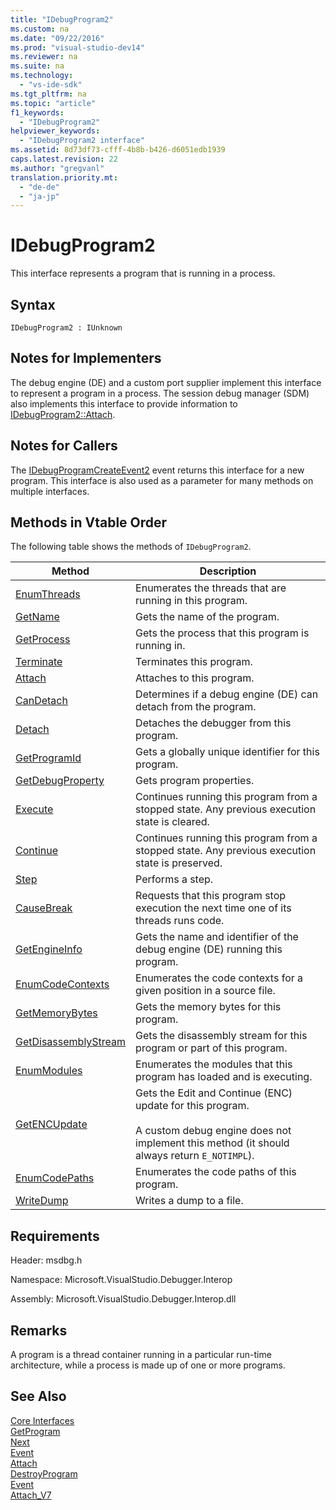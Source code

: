 ```yaml
---
title: "IDebugProgram2"
ms.custom: na
ms.date: "09/22/2016"
ms.prod: "visual-studio-dev14"
ms.reviewer: na
ms.suite: na
ms.technology: 
  - "vs-ide-sdk"
ms.tgt_pltfrm: na
ms.topic: "article"
f1_keywords: 
  - "IDebugProgram2"
helpviewer_keywords: 
  - "IDebugProgram2 interface"
ms.assetid: 8d73df73-cfff-4b8b-b426-d6051edb1939
caps.latest.revision: 22
ms.author: "gregvanl"
translation.priority.mt: 
  - "de-de"
  - "ja-jp"
---
```

# IDebugProgram2
This interface represents a program that is running in a process.  
  
## Syntax  
  
```  
IDebugProgram2 : IUnknown  
```  
  
## Notes for Implementers  
 The debug engine (DE) and a custom port supplier implement this interface to represent a program in a process. The session debug manager (SDM) also implements this interface to provide information to [IDebugProgram2::Attach](../VS_csharp/idebugprogram2--attach.md).  
  
## Notes for Callers  
 The [IDebugProgramCreateEvent2](../VS_csharp/idebugprogramcreateevent2.md) event returns this interface for a new program. This interface is also used as a parameter for many methods on multiple interfaces.  
  
## Methods in Vtable Order  
 The following table shows the methods of `IDebugProgram2`.  
  
|Method|Description|  
|------------|-----------------|  
|[EnumThreads](../VS_csharp/idebugprogram2--enumthreads.md)|Enumerates the threads that are running in this program.|  
|[GetName](../VS_csharp/idebugprogram2--getname.md)|Gets the name of the program.|  
|[GetProcess](../VS_csharp/idebugprogram2--getprocess.md)|Gets the process that this program is running in.|  
|[Terminate](../VS_csharp/idebugprogram2--terminate.md)|Terminates this program.|  
|[Attach](../VS_csharp/idebugprogram2--attach.md)|Attaches to this program.|  
|[CanDetach](../VS_csharp/idebugprogram2--candetach.md)|Determines if a debug engine (DE) can detach from the program.|  
|[Detach](../VS_csharp/idebugprogram2--detach.md)|Detaches the debugger from this program.|  
|[GetProgramId](../VS_csharp/idebugprogram2--getprogramid.md)|Gets a globally unique identifier for this program.|  
|[GetDebugProperty](../VS_csharp/idebugprogram2--getdebugproperty.md)|Gets program properties.|  
|[Execute](../VS_csharp/idebugprogram2--execute.md)|Continues running this program from a stopped state. Any previous execution state is cleared.|  
|[Continue](../VS_csharp/idebugprogram2--continue.md)|Continues running this program from a stopped state. Any previous execution state is preserved.|  
|[Step](../VS_csharp/idebugprogram2--step.md)|Performs a step.|  
|[CauseBreak](../VS_csharp/idebugprogram2--causebreak.md)|Requests that this program stop execution the next time one of its threads runs code.|  
|[GetEngineInfo](../VS_csharp/idebugprogram2--getengineinfo.md)|Gets the name and identifier of the debug engine (DE) running this program.|  
|[EnumCodeContexts](../VS_csharp/idebugprogram2--enumcodecontexts.md)|Enumerates the code contexts for a given position in a source file.|  
|[GetMemoryBytes](../VS_csharp/idebugprogram2--getmemorybytes.md)|Gets the memory bytes for this program.|  
|[GetDisassemblyStream](../VS_csharp/idebugprogram2--getdisassemblystream.md)|Gets the disassembly stream for this program or part of this program.|  
|[EnumModules](../VS_csharp/idebugprogram2--enummodules.md)|Enumerates the modules that this program has loaded and is executing.|  
|[GetENCUpdate](../VS_csharp/idebugprogram2--getencupdate.md)|Gets the Edit and Continue (ENC) update for this program.<br /><br /> A custom debug engine does not implement this method (it should always return `E_NOTIMPL`).|  
|[EnumCodePaths](../VS_csharp/idebugprogram2--enumcodepaths.md)|Enumerates the code paths of this program.|  
|[WriteDump](../VS_csharp/idebugprogram2--writedump.md)|Writes a dump to a file.|  
  
## Requirements  
 Header: msdbg.h  
  
 Namespace: Microsoft.VisualStudio.Debugger.Interop  
  
 Assembly: Microsoft.VisualStudio.Debugger.Interop.dll  
  
## Remarks  
 A program is a thread container running in a particular run-time architecture, while a process is made up of one or more programs.  
  
## See Also  
 [Core Interfaces](../VS_csharp/core-interfaces.md)   
 [GetProgram](../VS_csharp/idebugthread2--getprogram.md)   
 [Next](../VS_csharp/ienumdebugprograms2--next.md)   
 [Event](../VS_csharp/idebugportevents2--event.md)   
 [Attach](../VS_csharp/idebugengine2--attach.md)   
 [DestroyProgram](../VS_csharp/idebugengine2--destroyprogram.md)   
 [Event](../VS_csharp/idebugeventcallback2--event.md)   
 [Attach_V7](../VS_csharp/idebugprogramnode2--attach_v7.md)